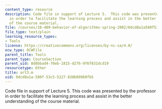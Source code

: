 ```yaml
---
content_type: resource
description: Code file in support of Lecture 5.  This code was presented by the professor
  in order to facilitate the learning process and assist in the better understanding
  of the course material.
file: /courses/18-409-behavior-of-algorithms-spring-2002/0dcd8a1a580f53c55227830b09960fb5_art3.m
file_type: text/plain
learning_resource_types:
- Tools
license: https://creativecommons.org/licenses/by-nc-sa/4.0/
ocw_type: OCWFile
parent_title: Tools
parent_type: CourseSection
parent_uid: 0d8bbad4-70eb-1815-d276-9f6f831dcd19
resourcetype: Other
title: art3.m
uid: 0dcd8a1a-580f-53c5-5227-830b09960fb5
---
```

Code file in support of Lecture 5.  This code was presented by the professor in order to facilitate the learning process and assist in the better understanding of the course material.